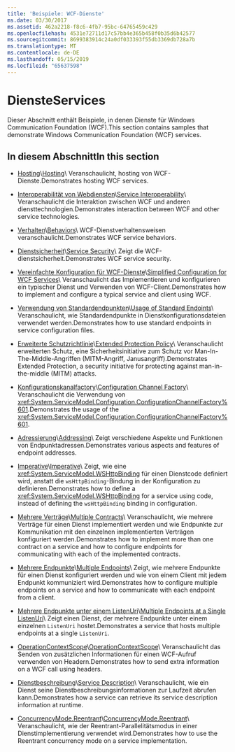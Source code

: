 ```yaml
---
title: 'Beispiele: WCF-Dienste'
ms.date: 03/30/2017
ms.assetid: 462a2218-f8c6-4fb7-95bc-64765459c429
ms.openlocfilehash: 4531e72711d17c57bb4e365b458f0b35d6b42577
ms.sourcegitcommit: 8699383914c24a0df033393f55db3369db728a7b
ms.translationtype: MT
ms.contentlocale: de-DE
ms.lasthandoff: 05/15/2019
ms.locfileid: "65637598"
---
```

# <a name="services"></a><span data-ttu-id="e6bd8-102">Dienste</span><span class="sxs-lookup"><span data-stu-id="e6bd8-102">Services</span></span>

<span data-ttu-id="e6bd8-103">Dieser Abschnitt enthält Beispiele, in denen Dienste für Windows Communication Foundation (WCF).</span><span class="sxs-lookup"><span data-stu-id="e6bd8-103">This section contains samples that demonstrate Windows Communication Foundation (WCF) services.</span></span>

## <a name="in-this-section"></a><span data-ttu-id="e6bd8-104">In diesem Abschnitt</span><span class="sxs-lookup"><span data-stu-id="e6bd8-104">In this section</span></span>

- <span data-ttu-id="e6bd8-105">[Hosting](../../../../docs/framework/wcf/feature-details/hosting.md)\\</span><span class="sxs-lookup"><span data-stu-id="e6bd8-105">[Hosting](../../../../docs/framework/wcf/feature-details/hosting.md)\\</span></span>
<span data-ttu-id="e6bd8-106">Veranschaulicht, hosting von WCF-Dienste.</span><span class="sxs-lookup"><span data-stu-id="e6bd8-106">Demonstrates hosting WCF services.</span></span>

- <span data-ttu-id="e6bd8-107">[Interoperabilität von Webdiensten](service-interoperability.md)\\</span><span class="sxs-lookup"><span data-stu-id="e6bd8-107">[Service Interoperability](service-interoperability.md)\\</span></span>
<span data-ttu-id="e6bd8-108">Veranschaulicht die Interaktion zwischen WCF und anderen diensttechnologien.</span><span class="sxs-lookup"><span data-stu-id="e6bd8-108">Demonstrates interaction between WCF and other service technologies.</span></span>

- <span data-ttu-id="e6bd8-109">[Verhalten](behaviors.md)\\</span><span class="sxs-lookup"><span data-stu-id="e6bd8-109">[Behaviors](behaviors.md)\\</span></span>
<span data-ttu-id="e6bd8-110">WCF-Dienstverhaltensweisen veranschaulicht.</span><span class="sxs-lookup"><span data-stu-id="e6bd8-110">Demonstrates WCF service behaviors.</span></span>

- <span data-ttu-id="e6bd8-111">[Dienstsicherheit](service-security.md)\\</span><span class="sxs-lookup"><span data-stu-id="e6bd8-111">[Service Security](service-security.md)\\</span></span>
<span data-ttu-id="e6bd8-112">Zeigt die WCF-dienstsicherheit.</span><span class="sxs-lookup"><span data-stu-id="e6bd8-112">Demonstrates WCF service security.</span></span>

- <span data-ttu-id="e6bd8-113">[Vereinfachte Konfiguration für WCF-Dienste](simplified-configuration-for-wcf-services.md)\\</span><span class="sxs-lookup"><span data-stu-id="e6bd8-113">[Simplified Configuration for WCF Services](simplified-configuration-for-wcf-services.md)\\</span></span>
<span data-ttu-id="e6bd8-114">Veranschaulicht das Implementieren und konfigurieren ein typischer Dienst und Verwenden von WCF-Client.</span><span class="sxs-lookup"><span data-stu-id="e6bd8-114">Demonstrates how to implement and configure a typical service and client using WCF.</span></span>

- <span data-ttu-id="e6bd8-115">[Verwendung von Standardendpunkten](usage-of-standard-endpoints.md)\\</span><span class="sxs-lookup"><span data-stu-id="e6bd8-115">[Usage of Standard Endoints](usage-of-standard-endpoints.md)\\</span></span>
<span data-ttu-id="e6bd8-116">Veranschaulicht, wie Standardendpunkte in Dienstkonfigurationsdateien verwendet werden.</span><span class="sxs-lookup"><span data-stu-id="e6bd8-116">Demonstrates how to use standard endpoints in service configuration files.</span></span>

- <span data-ttu-id="e6bd8-117">[Erweiterte Schutzrichtlinie](extended-protection-policy.md)\\</span><span class="sxs-lookup"><span data-stu-id="e6bd8-117">[Extended Protection Policy](extended-protection-policy.md)\\</span></span>
<span data-ttu-id="e6bd8-118">Veranschaulicht erweiterten Schutz, eine Sicherheitsinitiative zum Schutz vor Man-In-The-Middle-Angriffen (MITM-Angriff, Janusangriff).</span><span class="sxs-lookup"><span data-stu-id="e6bd8-118">Demonstrates Extended Protection, a security initiative for protecting against man-in-the-middle (MITM) attacks.</span></span>

- <span data-ttu-id="e6bd8-119">[Konfigurationskanalfactory](configuration-channel-factory.md)\\</span><span class="sxs-lookup"><span data-stu-id="e6bd8-119">[Configuration Channel Factory](configuration-channel-factory.md)\\</span></span>
<span data-ttu-id="e6bd8-120">Veranschaulicht die Verwendung von <xref:System.ServiceModel.Configuration.ConfigurationChannelFactory%601>.</span><span class="sxs-lookup"><span data-stu-id="e6bd8-120">Demonstrates the usage of the <xref:System.ServiceModel.Configuration.ConfigurationChannelFactory%601>.</span></span>

- <span data-ttu-id="e6bd8-121">[Adressierung](addressing.md)\\</span><span class="sxs-lookup"><span data-stu-id="e6bd8-121">[Addressing](addressing.md)\\</span></span>
<span data-ttu-id="e6bd8-122">Zeigt verschiedene Aspekte und Funktionen von Endpunktadressen.</span><span class="sxs-lookup"><span data-stu-id="e6bd8-122">Demonstrates various aspects and features of endpoint addresses.</span></span>

- <span data-ttu-id="e6bd8-123">[Imperative](imperative.md)\\</span><span class="sxs-lookup"><span data-stu-id="e6bd8-123">[Imperative](imperative.md)\\</span></span>
<span data-ttu-id="e6bd8-124">Zeigt, wie eine <xref:System.ServiceModel.WSHttpBinding> für einen Dienstcode definiert wird, anstatt die `wsHttpBinding`-Bindung in der Konfiguration zu definieren.</span><span class="sxs-lookup"><span data-stu-id="e6bd8-124">Demonstrates how to define a <xref:System.ServiceModel.WSHttpBinding> for a service using code, instead of defining the `wsHttpBinding` binding in configuration.</span></span>

- <span data-ttu-id="e6bd8-125">[Mehrere Verträge](multiple-contracts.md)\\</span><span class="sxs-lookup"><span data-stu-id="e6bd8-125">[Multiple Contracts](multiple-contracts.md)\\</span></span>
<span data-ttu-id="e6bd8-126">Veranschaulicht, wie mehrere Verträge für einen Dienst implementiert werden und wie Endpunkte zur Kommunikation mit den einzelnen implementierten Verträgen konfiguriert werden.</span><span class="sxs-lookup"><span data-stu-id="e6bd8-126">Demonstrates how to implement more than one contract on a service and how to configure endpoints for communicating with each of the implemented contracts.</span></span>

- <span data-ttu-id="e6bd8-127">[Mehrere Endpunkte](multiple-endpoints.md)\\</span><span class="sxs-lookup"><span data-stu-id="e6bd8-127">[Multiple Endpoints](multiple-endpoints.md)\\</span></span>
<span data-ttu-id="e6bd8-128">Zeigt, wie mehrere Endpunkte für einen Dienst konfiguriert werden und wie von einem Client mit jedem Endpunkt kommuniziert wird.</span><span class="sxs-lookup"><span data-stu-id="e6bd8-128">Demonstrates how to configure multiple endpoints on a service and how to communicate with each endpoint from a client.</span></span>

- <span data-ttu-id="e6bd8-129">[Mehrere Endpunkte unter einem ListenUri](multiple-endpoints-at-a-single-listenuri.md)\\</span><span class="sxs-lookup"><span data-stu-id="e6bd8-129">[Multiple Endpoints at a Single ListenUri](multiple-endpoints-at-a-single-listenuri.md)\\</span></span>
<span data-ttu-id="e6bd8-130">Zeigt einen Dienst, der mehrere Endpunkte unter einem einzelnen `ListenUri` hostet.</span><span class="sxs-lookup"><span data-stu-id="e6bd8-130">Demonstrates a service that hosts multiple endpoints at a single `ListenUri`.</span></span>

- <span data-ttu-id="e6bd8-131">[OperationContextScope](operationcontextscope.md)\\</span><span class="sxs-lookup"><span data-stu-id="e6bd8-131">[OperationContextScope](operationcontextscope.md)\\</span></span>
<span data-ttu-id="e6bd8-132">Veranschaulicht das Senden von zusätzlichen Informationen für einen WCF-Aufruf verwenden von Headern.</span><span class="sxs-lookup"><span data-stu-id="e6bd8-132">Demonstrates how to send extra information on a WCF call using headers.</span></span>

- <span data-ttu-id="e6bd8-133">[Dienstbeschreibung](service-description.md)\\</span><span class="sxs-lookup"><span data-stu-id="e6bd8-133">[Service Description](service-description.md)\\</span></span>
<span data-ttu-id="e6bd8-134">Veranschaulicht, wie ein Dienst seine Dienstbeschreibungsinformationen zur Laufzeit abrufen kann.</span><span class="sxs-lookup"><span data-stu-id="e6bd8-134">Demonstrates how a service can retrieve its service description information at runtime.</span></span>

- <span data-ttu-id="e6bd8-135">[ConcurrencyMode.Reentrant](concurrencymode-reentrant.md)\\</span><span class="sxs-lookup"><span data-stu-id="e6bd8-135">[ConcurrencyMode.Reentrant](concurrencymode-reentrant.md)\\</span></span>
<span data-ttu-id="e6bd8-136">Veranschaulicht, wie der Reentrant-Parallelitätsmodus in einer Dienstimplementierung verwendet wird.</span><span class="sxs-lookup"><span data-stu-id="e6bd8-136">Demonstrates how to use the Reentrant concurrency mode on a service implementation.</span></span>
